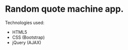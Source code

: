 # Random quote machine app.
  Technologies used:  
  - HTML5
  - CSS (Bootstrap)  
  - jQuery (AJAX)   
